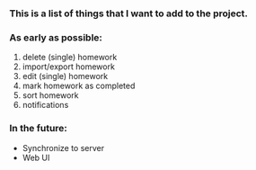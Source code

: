 ### This is a list of things that I want to add to the project. ###

### As early as possible: ###
1. delete (single) homework
2. import/export homework
3. edit (single) homework
4. mark homework as completed
5. sort homework
6. notifications

### In the future: ###
- Synchronize to server
- Web UI
